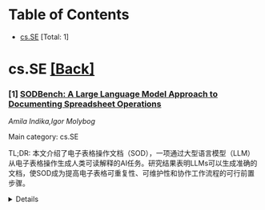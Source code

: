 <div id=toc></div>

# Table of Contents

- [cs.SE](#cs.SE) [Total: 1]


<div id='cs.SE'></div>

# cs.SE [[Back]](#toc)

### [1] [SODBench: A Large Language Model Approach to Documenting Spreadsheet Operations](https://arxiv.org/abs/2510.19864)
*Amila Indika,Igor Molybog*

Main category: cs.SE

TL;DR: 本文介绍了电子表格操作文档（SOD），一项通过大型语言模型（LLM）从电子表格操作生成人类可读解释的AI任务。研究结果表明LLMs可以生成准确的文档，使SOD成为提高电子表格可重复性、可维护性和协作工作流程的可行前置步骤。


<details>
  <summary>Details</summary>
Motivation: 电子表格缺乏系统的文档方法，阻碍了自动化、协作和知识转移，导致关键机构知识流失的风险。

Method: 提出了电子表格操作文档（SOD），一项AI任务，旨在从电子表格操作中生成人类可读的解释。为了解决将电子表格操作代码翻译成自然语言的问题，构建了一个包含111个代码片段及其对应自然语言摘要的基准。评估了GPT-4o、GPT-4o-mini、LLaMA-3.3-70B、Mixtral-8x7B和Gemma2-9B这五种LLM，使用了BLEU、GLEU、ROUGE-L和METEOR指标。

Result: 研究结果表明，大型语言模型（LLM）能够生成准确的电子表格文档。

Conclusion: SOD（电子表格操作文档）是增强电子表格可重复性、可维护性和协作工作流程的一个可行前置步骤，尽管仍存在一些挑战需要解决。

Abstract: Numerous knowledge workers utilize spreadsheets in business, accounting, and
finance. However, a lack of systematic documentation methods for spreadsheets
hinders automation, collaboration, and knowledge transfer, which risks the loss
of crucial institutional knowledge. This paper introduces Spreadsheet
Operations Documentation (SOD), an AI task that involves generating
human-readable explanations from spreadsheet operations. Many previous studies
have utilized Large Language Models (LLMs) for generating spreadsheet
manipulation code; however, translating that code into natural language for SOD
is a less-explored area. To address this, we present a benchmark of 111
spreadsheet manipulation code snippets, each paired with a corresponding
natural language summary. We evaluate five LLMs, GPT-4o, GPT-4o-mini,
LLaMA-3.3-70B, Mixtral-8x7B, and Gemma2-9B, using BLEU, GLEU, ROUGE-L, and
METEOR metrics. Our findings suggest that LLMs can generate accurate
spreadsheet documentation, making SOD a feasible prerequisite step toward
enhancing reproducibility, maintainability, and collaborative workflows in
spreadsheets, although there are challenges that need to be addressed.

</details>
